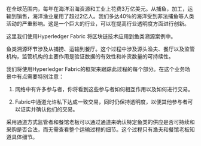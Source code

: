 在全球范围内，每年在海洋沿海资源和工业上花费3万亿美元。从捕鱼，加工，运输到销售，海洋渔业雇用了超过2亿人。我们多达40％的海洋受到非法捕鱼等人类活动的严重影响。这是一个巨大的行业，可以在提高行业透明度方面进行创新。

这里我们使用Hyperledger Fabric 将区块链技术应用到鱼类溯源案例中。

鱼类溯源环节涉及从捕捞、运输到餐厅。这个过程中涉及源头渔夫、餐厅以及监管机构，监管机构的主要作用是验证数据的有效性和补货数量的可持续性。

我们将使用Hyperledger Fabric的框架来跟踪此过程的每个部分。在这个业务场景中有点需要特别注意：

1. 网络中有许多参与者，你将看到这些参与者如何相互作用以及如何进行交易。

2. Fabric中通道允许私下达成一致交易，同时仍保持透明度，以便其他参与者可以证实并确认他们的交易。

采用通道方式监管者和餐馆老板可以通过通道来确认特定鱼类的供应是否可持续和采购是否合法，而无需查看整个运输过程的细节。这个过程只有渔夫和餐馆老板知道具体细节。
